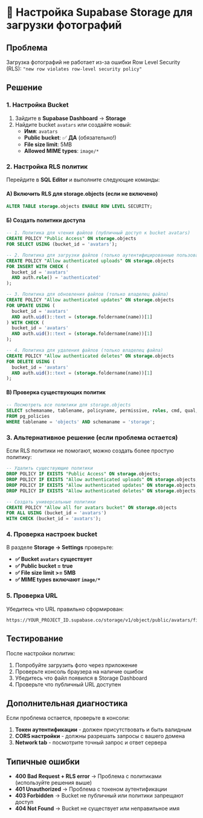 # 🔧 Настройка Supabase Storage для загрузки фотографий

## Проблема
Загрузка фотографий не работает из-за ошибки Row Level Security (RLS): `"new row violates row-level security policy"`

## Решение

### 1. Настройка Bucket

1. Зайдите в **Supabase Dashboard** → **Storage**
2. Найдите bucket `avatars` или создайте новый:
   - **Имя**: `avatars`
   - **Public bucket**: ✅ **ДА** (обязательно!)
   - **File size limit**: 5MB
   - **Allowed MIME types**: `image/*`

### 2. Настройка RLS политик

Перейдите в **SQL Editor** и выполните следующие команды:

#### А) Включить RLS для storage.objects (если не включено)
```sql
ALTER TABLE storage.objects ENABLE ROW LEVEL SECURITY;
```

#### Б) Создать политики доступа

```sql
-- 1. Политика для чтения файлов (публичный доступ к bucket avatars)
CREATE POLICY "Public Access" ON storage.objects 
FOR SELECT USING (bucket_id = 'avatars');

-- 2. Политика для загрузки файлов (только аутентифицированные пользователи)
CREATE POLICY "Allow authenticated uploads" ON storage.objects 
FOR INSERT WITH CHECK (
  bucket_id = 'avatars' 
  AND auth.role() = 'authenticated'
);

-- 3. Политика для обновления файлов (только владелец файла)
CREATE POLICY "Allow authenticated updates" ON storage.objects 
FOR UPDATE USING (
  bucket_id = 'avatars' 
  AND auth.uid()::text = (storage.foldername(name))[1]
) WITH CHECK (
  bucket_id = 'avatars' 
  AND auth.uid()::text = (storage.foldername(name))[1]
);

-- 4. Политика для удаления файлов (только владелец файла)
CREATE POLICY "Allow authenticated deletes" ON storage.objects 
FOR DELETE USING (
  bucket_id = 'avatars' 
  AND auth.uid()::text = (storage.foldername(name))[1]
);
```

#### В) Проверка существующих политик

```sql
-- Посмотреть все политики для storage.objects
SELECT schemaname, tablename, policyname, permissive, roles, cmd, qual, with_check 
FROM pg_policies 
WHERE tablename = 'objects' AND schemaname = 'storage';
```

### 3. Альтернативное решение (если проблема остается)

Если RLS политики не помогают, можно создать более простую политику:

```sql
-- Удалить существующие политики
DROP POLICY IF EXISTS "Public Access" ON storage.objects;
DROP POLICY IF EXISTS "Allow authenticated uploads" ON storage.objects;
DROP POLICY IF EXISTS "Allow authenticated updates" ON storage.objects;
DROP POLICY IF EXISTS "Allow authenticated deletes" ON storage.objects;

-- Создать универсальные политики
CREATE POLICY "Allow all for avatars bucket" ON storage.objects 
FOR ALL USING (bucket_id = 'avatars') 
WITH CHECK (bucket_id = 'avatars');
```

### 4. Проверка настроек bucket

В разделе **Storage → Settings** проверьте:

- **✅ Bucket `avatars` существует**
- **✅ Public bucket = true**
- **✅ File size limit >= 5MB**
- **✅ MIME types включают `image/*`**

### 5. Проверка URL

Убедитесь что URL правильно сформирован:
```
https://YOUR_PROJECT_ID.supabase.co/storage/v1/object/public/avatars/filename.jpg
```

## Тестирование

После настройки политик:

1. Попробуйте загрузить фото через приложение
2. Проверьте консоль браузера на наличие ошибок
3. Убедитесь что файл появился в Storage Dashboard
4. Проверьте что публичный URL доступен

## Дополнительная диагностика

Если проблема остается, проверьте в консоли:

1. **Токен аутентификации** - должен присутствовать и быть валидным
2. **CORS настройки** - должны разрешать запросы с вашего домена
3. **Network tab** - посмотрите точный запрос и ответ сервера

## Типичные ошибки

- **400 Bad Request + RLS error** → Проблема с политиками (используйте решения выше)
- **401 Unauthorized** → Проблема с токеном аутентификации
- **403 Forbidden** → Bucket не публичный или политики запрещают доступ
- **404 Not Found** → Bucket не существует или неправильное имя